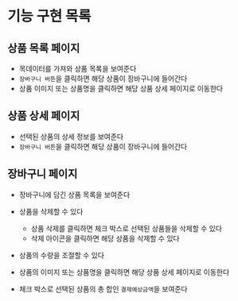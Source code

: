 # 기능 구현 목록

## 상품 목록 페이지

- 목데이터를 가져와 상품 목록을 보여준다
- `장바구니 버튼`을 클릭하면 해당 상품이 장바구니에 들어간다
- 상품 이미지 또는 상품명을 클릭하면 해당 상품 상세 페이지로 이동한다

## 상품 상세 페이지

- 선택된 상품의 상세 정보를 보여준다
- `장바구니 버튼`을 클릭하면 해당 상품이 장바구니에 들어간다

## 장바구니 페이지

- 장바구니에 담긴 상품 목록을 보여준다
- 상품을 삭제할 수 있다

  - 상품 삭제를 클릭하면 체크 박스로 선택된 상품들을 삭제할 수 있다
  - 삭제 아이콘을 클릭하면 해당 상품을 삭제할 수 있다

- 상품의 수량을 조절할 수 있다
- 상품의 이미지 또는 상품명을 클릭하면 해당 상품 상세 페이지로 이동한다
- 체크 박스로 선택된 상품의 총 합인 `결제예상금액`을 보여준다
